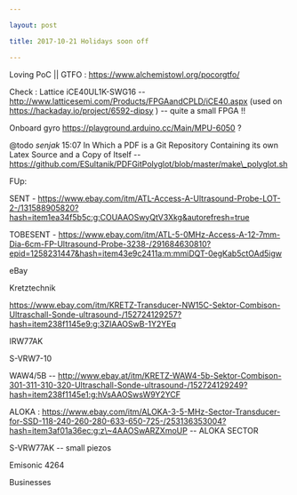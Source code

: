 ```yaml
---

layout: post

title: 2017-10-21 Holidays soon off

---
```



Loving PoC || GTFO : https://www.alchemistowl.org/pocorgtfo/

Check : Lattice iCE40UL1K-SWG16 --
http://www.latticesemi.com/Products/FPGAandCPLD/iCE40.aspx (used on
https://hackaday.io/project/6592-dipsy ) -- quite a small FPGA !!

Onboard gyro https://playground.arduino.cc/Main/MPU-6050 ?

@todo *senjak* 15:07 In Which a PDF is a Git Repository Containing its
own Latex Source and a Copy of Itself --
https://github.com/ESultanik/PDFGitPolyglot/blob/master/make\_polyglot.sh

FUp:

SENT -
https://www.ebay.com/itm/ATL-Access-A-Ultrasound-Probe-LOT-2-/131588905820?hash=item1ea34f5b5c:g:COUAAOSwyQtV3Xkg&autorefresh=true

TOBESENT -
https://www.ebay.com/itm/ATL-5-0MHz-Access-A-12-7mm-Dia-6cm-FP-Ultrasound-Probe-3238-/291684630810?epid=1258231447&hash=item43e9c2411a:m:mmiDQT-0egKab5ctOAd5igw

eBay

Kretztechnik

https://www.ebay.com/itm/KRETZ-Transducer-NW15C-Sektor-Combison-Ultraschall-Sonde-ultrasound-/152724129257?hash=item238f1145e9:g:3ZIAAOSwB-1Y2YEq

IRW77AK

S-VRW7-10

WAW4/5B --
http://www.ebay.at/itm/KRETZ-WAW4-5b-Sektor-Combison-301-311-310-320-Ultraschall-Sonde-ultrasound-/152724129249?hash=item238f1145e1:g:hVsAAOSwsW9Y2YCF

ALOKA :
https://www.ebay.com/itm/ALOKA-3-5-MHz-Sector-Transducer-for-SSD-118-240-260-280-633-650-725-/253136353004?hash=item3af01a36ec:g:z\~4AAOSwARZXmoUP
-- ALOKA SECTOR

S-VRW77AK -- small piezos

Emisonic 4264

Businesses

